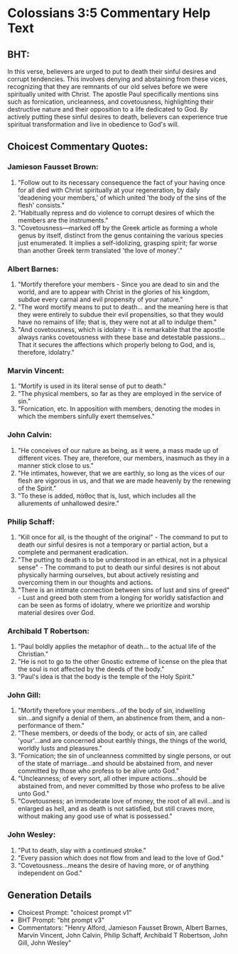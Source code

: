 # Colossians 3:5 Commentary Help Text

## BHT:
In this verse, believers are urged to put to death their sinful desires and corrupt tendencies. This involves denying and abstaining from these vices, recognizing that they are remnants of our old selves before we were spiritually united with Christ. The apostle Paul specifically mentions sins such as fornication, uncleanness, and covetousness, highlighting their destructive nature and their opposition to a life dedicated to God. By actively putting these sinful desires to death, believers can experience true spiritual transformation and live in obedience to God's will.

## Choicest Commentary Quotes:
### Jamieson Fausset Brown:
1. "Follow out to its necessary consequence the fact of your having once for all died with Christ spiritually at your regeneration, by daily 'deadening your members,' of which united 'the body of the sins of the flesh' consists."
2. "Habitually repress and do violence to corrupt desires of which the members are the instruments."
3. "Covetousness—marked off by the Greek article as forming a whole genus by itself, distinct from the genus containing the various species just enumerated. It implies a self-idolizing, grasping spirit; far worse than another Greek term translated 'the love of money'."

### Albert Barnes:
1. "Mortify therefore your members - Since you are dead to sin and the world, and are to appear with Christ in the glories of his kingdom, subdue every carnal and evil propensity of your nature."
2. "The word mortify means to put to death... and the meaning here is that they were entirely to subdue their evil propensities, so that they would have no remains of life; that is, they were not at all to indulge them."
3. "And covetousness, which is idolatry - It is remarkable that the apostle always ranks covetousness with these base and detestable passions... That it secures the affections which properly belong to God, and is, therefore, idolatry."

### Marvin Vincent:
1. "Mortify is used in its literal sense of put to death." 
2. "The physical members, so far as they are employed in the service of sin."
3. "Fornication, etc. In apposition with members, denoting the modes in which the members sinfully exert themselves."

### John Calvin:
1. "He conceives of our nature as being, as it were, a mass made up of different vices. They are, therefore, our members, inasmuch as they in a manner stick close to us." 
2. "He intimates, however, that we are earthly, so long as the vices of our flesh are vigorous in us, and that we are made heavenly by the renewing of the Spirit." 
3. "To these is added, πάθος that is, lust, which includes all the allurements of unhallowed desire."

### Philip Schaff:
1. "Kill once for all, is the thought of the original" - The command to put to death our sinful desires is not a temporary or partial action, but a complete and permanent eradication.
2. "The putting to death is to be understood in an ethical, not in a physical sense" - The command to put to death our sinful desires is not about physically harming ourselves, but about actively resisting and overcoming them in our thoughts and actions.
3. "There is an intimate connection between sins of lust and sins of greed" - Lust and greed both stem from a longing for worldly satisfaction and can be seen as forms of idolatry, where we prioritize and worship material desires over God.

### Archibald T Robertson:
1. "Paul boldly applies the metaphor of death... to the actual life of the Christian."
2. "He is not to go to the other Gnostic extreme of license on the plea that the soul is not affected by the deeds of the body."
3. "Paul's idea is that the body is the temple of the Holy Spirit."

### John Gill:
1. "Mortify therefore your members...of the body of sin, indwelling sin...and signify a denial of them, an abstinence from them, and a non-performance of them."
2. "These members, or deeds of the body, or acts of sin, are called 'your'...and are concerned about earthly things, the things of the world, worldly lusts and pleasures."
3. "Fornication; the sin of uncleanness committed by single persons, or out of the state of marriage...and should be abstained from, and never committed by those who profess to be alive unto God."
4. "Uncleanness; of every sort, all other impure actions...should be abstained from, and never committed by those who profess to be alive unto God."
5. "Covetousness; an immoderate love of money, the root of all evil...and is enlarged as hell, and as death is not satisfied, but still craves more, without making any good use of what is possessed."

### John Wesley:
1. "Put to death, slay with a continued stroke."
2. "Every passion which does not flow from and lead to the love of God."
3. "Covetousness...means the desire of having more, or of anything independent on God."


## Generation Details
- Choicest Prompt: "choicest prompt v1"
- BHT Prompt: "bht prompt v3"
- Commentators: "Henry Alford, Jamieson Fausset Brown, Albert Barnes, Marvin Vincent, John Calvin, Philip Schaff, Archibald T Robertson, John Gill, John Wesley"
